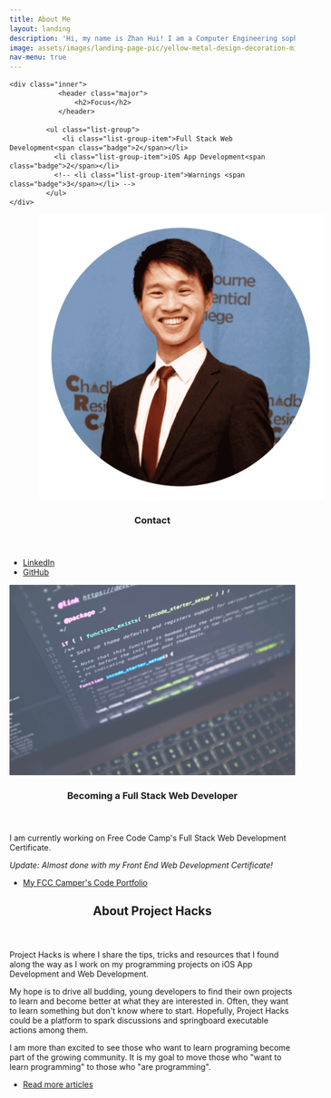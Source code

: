 ```yaml
---
title: About Me
layout: landing
description: 'Hi, my name is Zhan Hui! I am a Computer Engineering sophomore at the University of Wisconsin-Madison, United States.'
image: assets/images/landing-page-pic/yellow-metal-design-decoration-min.jpg
nav-menu: true
---
```


<!-- Main -->
<div id="main">

<!-- One -->
<section id="one">

	<div class="inner">
				<header class="major">
					<h2>Focus</h2>
				</header>

			 <ul class="list-group">
				 <li class="list-group-item">Full Stack Web Development<span class="badge">2</span></li>
			   <li class="list-group-item">iOS App Development<span class="badge">2</span></li>
			   <!-- <li class="list-group-item">Warnings <span class="badge">3</span></li> -->
			 </ul>
	</div>
</section>

<!-- Two -->
<section id="two" class="spotlights">
	<section>
		<a href="#" class="image" style="padding: 50px;">
			<img src="assets/images/landing-page-pic/profilePic1-min.png" alt="" data-position="center center" class="landing-profile-pic"/>
		</a>
		<div class="content">
			<div class="inner">
				<header class="major">
					<h3>Contact</h3>
				</header>
				<!-- <p></p> -->
				<ul class="actions">
					<li><a href="{{ site.linkedin_url }}" class="button social-btn"><i class="fa fa-linkedin-square" aria-hidden="true"></i> LinkedIn</a></li>
					<li><a href="{{ site.github_url }}" class="button social-btn"><i class="fa fa-github-square" aria-hidden="true"></i> GitHub </a></li>
				</ul>
			</div>
		</div>
	</section>
	<section>
		<a href="#" class="image">
			<img src="assets/images/landing-page-pic/luca-bravo-217276-min.jpg" alt="" data-position="top center" style="opacity: 0.7"/>
		</a>
		<div class="content">
			<div class="inner">
				<header class="major">
					<h3>Becoming a Full Stack Web Developer</h3>
				</header>
					<p>I am currently working on Free Code Camp's Full Stack Web Development Certificate.</p>
					<p><i>Update:  Almost done with my Front End Web Development Certificate!</i></p>
				<ul class="actions">			
					<li><a href="https://www.freecodecamp.com/e-mech" class="button">My FCC Camper's Code Portfolio</a></li>
				</ul>
			</div>
		</div>
	</section>
	<!-- <section>
		<a href="generic.html" class="image">
			<img src="assets/images/pic10.jpg" alt="" data-position="25% 25%" />
		</a>
		<div class="content">
			<div class="inner">
				<header class="major">
					<h3>PomoFocus iOS App</h3>
				</header>

				<p>PomoFocus is a productivity app that is designed based on a few productivity strategies that I personally am using and find them effective in maintaining my workflow.</p>
				<p>Essentially it is:  <b>"A productivity technique now built into an app!"</b></p>
				<ul class="actions">
					<li><a href="generic.html" class="button">Learn more</a></li>
				</ul>
			</div>
		</div>
	</section> -->
</section>

<!-- Three -->
<section id="three">
	<div class="inner">
		<header class="major">
			<h2>About Project Hacks</h2>
		</header>
		<p>Project Hacks is where I share the tips, tricks and resources that I found along the way as I work on my programming projects on iOS App Development and Web Development.</p>
		<p>My hope is to drive all budding, young developers to find their own projects to learn and become better at what they are interested in. Often, they want to learn something but don't know where to start. Hopefully, Project Hacks could be a platform to spark discussions and springboard executable actions among them.</p>
		<p>I am more than excited to see those who want to learn programing become part of the growing community. It is my goal to move those who "want to learn programming" to those who "are programming".</p>
		<ul class="actions">
			<li><a href="all_posts.html" class="button next">Read more articles</a></li>
		</ul>
	</div>
</section>

</div>
